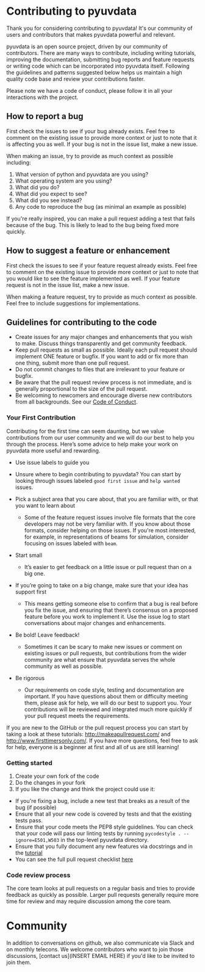 # Contributing to pyuvdata

Thank you for considering contributing to pyuvdata! It's our community of users and contributors that makes pyuvdata powerful and relevant.

pyuvdata is an open source project, driven by our community of contributors. There are many ways to contribute, including writing tutorials, improving the documentation, submitting bug reports and feature requests or writing code which can be incorporated into pyuvdata itself. Following the guidelines and patterns suggested below helps us maintain a high quality code base and review your contributions faster.

Please note we have a code of conduct, please follow it in all your interactions with the project.

## How to report a bug
First check the issues to see if your bug already exists. Feel free to comment on the existing issue to provide more context or just to note that it is affecting you as well. If your bug is not in the issue list, make a new issue.

When making an issue, try to provide as much context as possible including:

1. What version of python and pyuvdata are you using?
2. What operating system are you using?
3. What did you do?
4. What did you expect to see?
5. What did you see instead?
6. Any code to reproduce the bug (as minimal an example as possible)

If you're really inspired, you can make a pull request adding a test that fails because of the bug. This is likely to lead to the bug being fixed more quickly.

## How to suggest a feature or enhancement
First check the issues to see if your feature request already exists. Feel free to comment on the existing issue to provide more context or just to note that you would like to see the feature implemented as well. If your feature request is not in the issue list, make a new issue.

When making a feature request, try to provide as much context as possible. Feel free to include suggestions for implementations.

## Guidelines for contributing to the code

* Create issues for any major changes and enhancements that you wish to make. Discuss things transparently and get community feedback.
* Keep pull requests as small as possible. Ideally each pull request should implement ONE feature or bugfix. If you want to add or fix more than one thing, submit more than one pull request.
* Do not commit changes to files that are irrelevant to your feature or bugfix.
* Be aware that the pull request review process is not immediate, and is generally proportional to the size of the pull request.
* Be welcoming to newcomers and encourage diverse new contributors from all backgrounds. See our [Code of Conduct](CODE_OF_CONDUCT.md).

### Your First Contribution

Contributing for the first time can seem daunting, but we value contributions from our user community and we will do our best to help you through the process. Here’s some advice to help make your work on pyuvdata more useful and rewarding.

* Use issue labels to guide you
 - Unsure where to begin contributing to pyuvdata? You can start by looking through issues labeled `good first issue` and `help wanted` issues.

* Pick a subject area that you care about, that you are familiar with, or that you want to learn about
  - Some of the feature request issues involve file formats that the core developers may not be very familiar with. If you know about those formats, consider helping on those issues. If you're most interested, for example, in representations of beams for simulation, consider focusing on issues labeled with `beam`.

* Start small
  - It’s easier to get feedback on a little issue or pull request than on a big one.

* If you’re going to take on a big change, make sure that your idea has support first
  - This means getting someone else to confirm that a bug is real before you fix the issue, and ensuring that there’s consensus on a proposed feature before you work to implement it. Use the issue log to start conversations about major changes and enhancements.

* Be bold! Leave feedback!
  - Sometimes it can be scary to make new issues or comment on existing issues or pull requests, but contributions from the wider community are what ensure that pyuvdata serves the whole community as well as possible.

* Be rigorous
  - Our requirements on code style, testing and documentation are important. If you have questions about them or difficulty meeting them, please ask for help, we will do our best to support you. Your contributions will be reviewed and integrated much more quickly if your pull request meets the requirements.

If you are new to the GitHub or the pull request process you can start by taking a look at these tutorials:
http://makeapullrequest.com/ and http://www.firsttimersonly.com/. If you have more questions, feel free to ask for help, everyone is a beginner at first and all of us are still learning!

### Getting started

1. Create your own fork of the code
2. Do the changes in your fork
3. If you like the change and think the project could use it:
  * If you're fixing a bug, include a new test that breaks as a result of the bug (if possible)
  * Ensure that all your new code is covered by tests and that the existing tests pass.
  * Ensure that your code meets the PEP8 style guidelines. You can check that your code will pass our linting tests by running `pycodestyle . --ignore=E501,W503` in the top-level pyuvdata directory.
  * Ensure that you fully document any new features via docstrings and in the [tutorial](docs/tutorial.rst)
  * You can see the full pull request checklist [here](PULL_REQUEST_TEMPLATE.md)

### Code review process

The core team looks at pull requests on a regular basis and tries to provide feedback as quickly as possible. Larger pull requests generally require more time for review and may require discussion among the core team.

# Community
In addition to conversations on github, we also communicate via Slack and on monthly telecons. We welcome contributors who want to join those discussions, [contact us](INSERT EMAIL HERE) if you'd like to be invited to join them.
